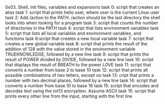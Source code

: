 0x03. Shell, init files, variables and expansions
task 0: script that creates an alias
task 1: script that prints hello user, where user is the current Linux user
task 2: Add /action to the PATH. /action should be the last directory the shell looks into when looking for a program
task 3: script that counts the number of directories in the PATH
task 4: script that lists environment variables
task 5: script that lists all local variables and environment variables, and functions
task 6:script that creates a new local variable
task 7: script that creates a new global variable
task 8: script that prints the result of the addition of 128 with the value stored in the environment variable TRUEKNOWLEDGE, followed by a new line
task 9: script that prints the result of POWER divided by DIVIDE, followed by a new line
task 10: script that displays the result of BREATH to the power LOVE
task 11: script that converts a number from base 2 to base 10
task 12: script that prints all possible combinations of two letters, except oo
task 13: cript that prints a number with two decimal places, followed by a new line
task 14: script that converts a number from base 10 to base 16
task 15: script that encodes and decodes text using the rot13 encryption. Assume ASCII
task 15: script that prints every other line from the input, starting with the first line
